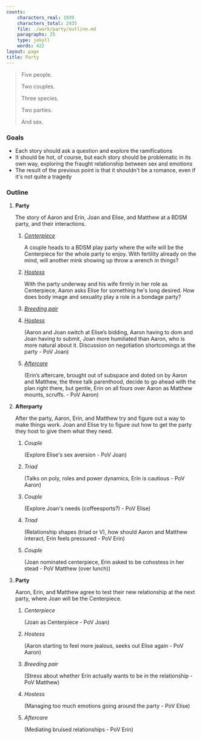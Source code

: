 ```yaml
---
counts:
    characters_real: 1939
    characters_total: 2435
    file: ./work/party/outline.md
    paragraphs: 25
    type: jekyll
    words: 422
layout: page
title: Party
---
```


> Five people.
>
>Two couples.
>
> Three species.
>
> Two parties.
>
> And sex.

### Goals

* Each story should ask a question and explore the ramifications
* It should be hot, of course, but each story should be problematic in its own way, exploring the fraught relationship between sex and emotions
* The result of the previous point is that it shouldn't be a romance, even if it's not quite a tragedy

### Outline

1. **Party**

    The story of Aaron and Erin, Joan and Elise, and Matthew at a BDSM party, and their interactions.

    1. [*Centerpiece*](/work/party/a1-centerpiece)

        A couple heads to a BDSM play party where the wife will be the Centerpiece for the whole party to enjoy. With fertility already on the mind, will another mink showing up throw a wrench in things?
    2. [*Hostess*](/work/party/a2-hostess)

        With the party underway and his wife firmly in her role as Centerpiece, Aaron asks Elise for something he's long desired. How does body image and sexuality play a role in a bondage party?
    3. [*Breeding pair*](/work/party/a3-breeding-pair)
    4. [*Hostess*](/work/party/a4-hostess)

        (Aaron and Joan switch at Elise’s bidding, Aaron having to dom and Joan having to submit, Joan more humiliated than Aaron, who is more natural about it. Discussion on negotiation shortcomings at the party - PoV Joan)
    5. [*Aftercare*](/work/party/a5-aftercare)

        (Erin’s aftercare, brought out of subspace and doted on by Aaron and Matthew, the three talk parenthood, decide to go ahead with the plan right there, but gentle, Erin on all fours over Aaron as Matthew mounts, scruffs. - PoV Aaron)
2. **Afterparty**

    After the party, Aaron, Erin, and Matthew try and figure out a way to make things work. Joan and Elise try to figure out how to get the party they host to give them what they need.

    1. *Couple*

        (Explore Elise's sex aversion - PoV Joan)
    2. *Triad*

        (Talks on poly, roles and power dynamics, Erin is cautious - PoV Aaron)
    3. *Couple*

        (Explore Joan's needs (coffeesports?) - PoV Elise)
    4. *Triad*

        (Relationship shapes (triad or V), how should Aaron and Matthew interact, Erin feels pressured - PoV Erin)
    5. *Couple*

        (Joan nominated centerpiece, Erin asked to be cohostess in her stead - PoV Matthew (over lunch))
3. **Party**

    Aaron, Erin, and Matthew agree to test their new relationship at the next party, where Joan will be the Centerpiece.

    1. *Centerpiece*

        (Joan as Centerpiece - PoV Joan)
    2. *Hostess*

        (Aaron starting to feel more jealous, seeks out Elise again - PoV Aaron)
    3. *Breeding pair*

        (Stress about whether Erin actually wants to be in the relationship - PoV Matthew)
    4. *Hostess*

        (Managing too much emotions going around the party - PoV Elise)
    5. *Aftercare*

        (Mediating bruised relationships - PoV Erin)
